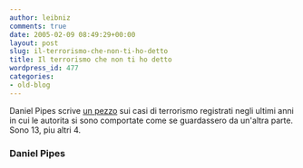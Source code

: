 ```yaml
---
author: leibniz
comments: true
date: 2005-02-09 08:49:29+00:00
layout: post
slug: il-terrorismo-che-non-ti-ho-detto
title: Il terrorismo che non ti ho detto
wordpress_id: 477
categories:
- old-blog
---
```


Daniel Pipes scrive [un pezzo](http://www.danielpipes.org/blog/403)
sui casi di terrorismo registrati negli ultimi anni in cui le autorita
si sono comportate come se guardassero da un'altra parte. Sono 13, piu
altri 4.




### Daniel Pipes
